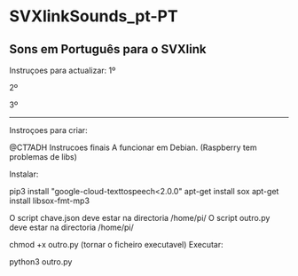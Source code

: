# SVXlinkSounds_pt-PT
 Sons em Português para o SVXlink
-----------------------------------------------------------------------------
Instruçoes para actualizar:
1º
<!--cd /usr/share/svxlink/-->

2º
<!--sudo git clone https://github.com/CT7ADH/SVXlinkSounds_pt-PT.git-->

3º





-----------------------------------------------------------------------------
Instroçoes para criar:

@CT7ADH Instrucoes finais
A funcionar em Debian. (Raspberry tem problemas de libs)

Instalar:

pip3 install "google-cloud-texttospeech<2.0.0"
apt-get install sox
apt-get install libsox-fmt-mp3


O script chave.json deve estar na directoria /home/pi/
O script outro.py deve estar na directoria /home/pi/

chmod +x outro.py (tornar o ficheiro executavel)
Executar:

python3 outro.py
